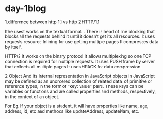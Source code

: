 # day-1blog
1.difference between http 1.1 vs http 2
HTTP/1.1

Ithe usest works on the textual format.	.
There is head of line blocking that blocks all the requests behind it until it doesn’t get its all resources.
It uses requests resource Inlining for use getting multiple pages
It compresses data by itself.	

HTTP/2
It works on the binary protocol
It allows multiplexing so one TCP connection is required for multiple requests.
It uses PUSH frame by server that collects all multiple pages 
It uses HPACK for data compression.



2 Object And its internal representation in JavaScript
objects in JavaScript may be defined as an unordered collection of related data, of primitive or reference types, in the form of “key: value” pairs. These keys can be variables or functions and are called properties and methods, respectively, in the context of an object.

For Eg. If your object is a student, it will have properties like name, age, address, id, etc and methods like updateAddress, updateNam, etc.
